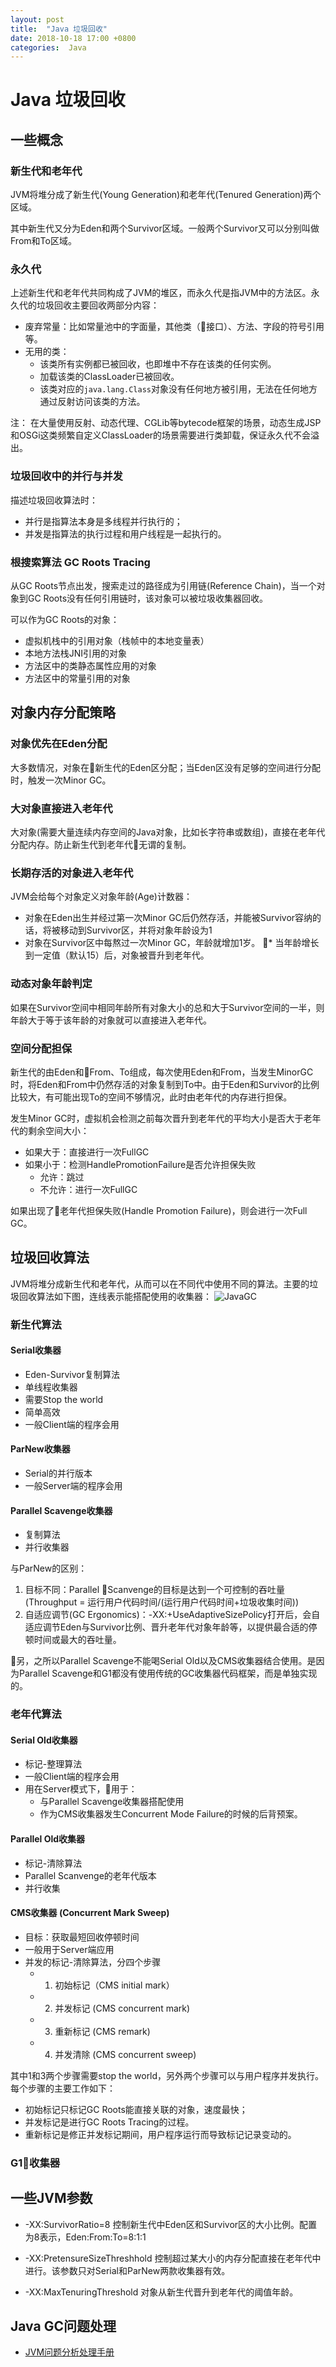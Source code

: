 ```yaml
---
layout: post
title:  "Java 垃圾回收"
date: 2018-10-18 17:00 +0800
categories:  Java
---
```

# Java 垃圾回收

## 一些概念

### 新生代和老年代
JVM将堆分成了新生代(Young Generation)和老年代(Tenured Generation)两个区域。

其中新生代又分为Eden和两个Survivor区域。一般两个Survivor又可以分别叫做From和To区域。

### 永久代
上述新生代和老年代共同构成了JVM的堆区，而永久代是指JVM中的方法区。永久代的垃圾回收主要回收两部分内容：
* 废弃常量：比如常量池中的字面量，其他类（接口）、方法、字段的符号引用等。
* 无用的类：
    * 该类所有实例都已被回收，也即堆中不存在该类的任何实例。
    * 加载该类的ClassLoader已被回收。
    * 该类对应的`java.lang.Class`对象没有任何地方被引用，无法在任何地方通过反射访问该类的方法。

注： 在大量使用反射、动态代理、CGLib等bytecode框架的场景，动态生成JSP和OSGi这类频繁自定义ClassLoader的场景需要进行类卸载，保证永久代不会溢出。

### 垃圾回收中的并行与并发
描述垃圾回收算法时：
* 并行是指算法本身是多线程并行执行的；
* 并发是指算法的执行过程和用户线程是一起执行的。

### 根搜索算法 GC Roots Tracing 

从GC Roots节点出发，搜索走过的路径成为引用链(Reference Chain)，当一个对象到GC Roots没有任何引用链时，该对象可以被垃圾收集器回收。

可以作为GC Roots的对象：
* 虚拟机栈中的引用对象（栈帧中的本地变量表）
* 本地方法栈JNI引用的对象
* 方法区中的类静态属性应用的对象
* 方法区中的常量引用的对象


## 对象内存分配策略

### 对象优先在Eden分配
大多数情况，对象在新生代的Eden区分配；当Eden区没有足够的空间进行分配时，触发一次Minor GC。

### 大对象直接进入老年代
大对象(需要大量连续内存空间的Java对象，比如长字符串或数组)，直接在老年代分配内存。防止新生代到老年代无谓的复制。

### 长期存活的对象进入老年代
JVM会给每个对象定义对象年龄(Age)计数器：
* 对象在Eden出生并经过第一次Minor GC后仍然存活，并能被Survivor容纳的话，将被移动到Survivor区，并将对象年龄设为1
* 对象在Survivor区中每熬过一次Minor GC，年龄就增加1岁。
* 当年龄增长到一定值（默认15）后，对象被晋升到老年代。

### 动态对象年龄判定
如果在Survivor空间中相同年龄所有对象大小的总和大于Survivor空间的一半，则年龄大于等于该年龄的对象就可以直接进入老年代。

### 空间分配担保
新生代的由Eden和From、To组成，每次使用Eden和From，当发生MinorGC时，将Eden和From中仍然存活的对象复制到To中。由于Eden和Survivor的比例比较大，有可能出现To的空间不够情况，此时由老年代的内存进行担保。

发生Minor GC时，虚拟机会检测之前每次晋升到老年代的平均大小是否大于老年代的剩余空间大小：
* 如果大于：直接进行一次FullGC
* 如果小于：检测HandlePromotionFailure是否允许担保失败
    * 允许：跳过
    * 不允许：进行一次FullGC

如果出现了老年代担保失败(Handle Promotion Failure)，则会进行一次Full GC。


## 垃圾回收算法
JVM将堆分成新生代和老年代，从而可以在不同代中使用不同的算法。主要的垃圾回收算法如下图，连线表示能搭配使用的收集器：
![JavaGC](http://cdn.mirsking.com/Languages/Java/JavaGC.png)

### 新生代算法
#### Serial收集器
* Eden-Survivor复制算法
* 单线程收集器
* 需要Stop the world
* 简单高效
* 一般Client端的程序会用

#### ParNew收集器
* Serial的并行版本
* 一般Server端的程序会用

#### Parallel Scavenge收集器
* 复制算法
* 并行收集器

与ParNew的区别：
1. 目标不同：Parallel Scanvenge的目标是达到一个可控制的吞吐量(Throughput = 运行用户代码时间/(运行用户代码时间+垃圾收集时间))
2. 自适应调节(GC Ergonomics)：-XX:+UseAdaptiveSizePolicy打开后，会自适应调节Eden与Survivor比例、晋升老年代对象年龄等，以提供最合适的停顿时间或最大的吞吐量。

另，之所以Parallel Scavenge不能喝Serial Old以及CMS收集器结合使用。是因为Parallel Scavenge和G1都没有使用传统的GC收集器代码框架，而是单独实现的。

### 老年代算法

#### Serial Old收集器
* 标记-整理算法
* 一般Client端的程序会用
* 用在Server模式下，用于：
    * 与Parallel Scavenge收集器搭配使用
    * 作为CMS收集器发生Concurrent Mode Failure的时候的后背预案。

#### Parallel Old收集器
* 标记-清除算法
* Parallel Scanvenge的老年代版本
* 并行收集

#### CMS收集器 (Concurrent Mark Sweep)
* 目标：获取最短回收停顿时间
* 一般用于Server端应用
* 并发的标记-清除算法，分四个步骤
    * 1. 初始标记（CMS initial mark）
    * 2. 并发标记 (CMS concurrent mark)
    * 3. 重新标记 (CMS remark)
    * 4. 并发清除 (CMS concurrent sweep)

其中1和3两个步骤需要stop the world，另外两个步骤可以与用户程序并发执行。每个步骤的主要工作如下：
* 初始标记只标记GC Roots能直接关联的对象，速度最快；
* 并发标记是进行GC Roots Tracing的过程。
* 重新标记是修正并发标记期间，用户程序运行而导致标记记录变动的。

### G1收集器


## 一些JVM参数

* -XX:SurvivorRatio=8 控制新生代中Eden区和Survivor区的大小比例。配置为8表示，Eden:From:To=8:1:1

* -XX:PretensureSizeThreshhold 控制超过某大小的内存分配直接在老年代中进行。该参数只对Serial和ParNew两款收集器有效。

* -XX:MaxTenuringThreshold 对象从新生代晋升到老年代的阈值年龄。


## Java GC问题处理

* [JVM问题分析处理手册](https://zhuanlan.zhihu.com/p/43435903)